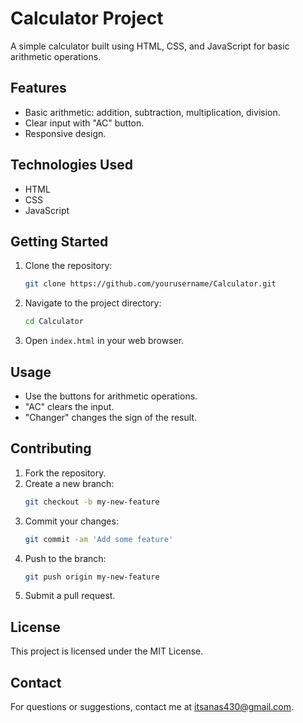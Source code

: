 # Calculator Project

A simple calculator built using HTML, CSS, and JavaScript for basic arithmetic operations.

## Features

- Basic arithmetic: addition, subtraction, multiplication, division.
- Clear input with "AC" button.
- Responsive design.

## Technologies Used

- HTML
- CSS
- JavaScript

## Getting Started

1. Clone the repository:
   ```bash
   git clone https://github.com/yourusername/Calculator.git
   ```
2. Navigate to the project directory:
   ```bash
   cd Calculator
   ```
3. Open `index.html` in your web browser.

## Usage

- Use the buttons for arithmetic operations.
- "AC" clears the input.
- "Changer" changes the sign of the result.

## Contributing

1. Fork the repository.
2. Create a new branch:
   ```bash
   git checkout -b my-new-feature
   ```
3. Commit your changes:
   ```bash
   git commit -am 'Add some feature'
   ```
4. Push to the branch:
   ```bash
   git push origin my-new-feature
   ```
5. Submit a pull request.

## License

This project is licensed under the MIT License.

## Contact

For questions or suggestions, contact me at itsanas430@gmail.com.